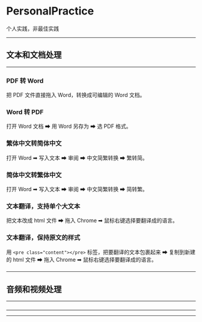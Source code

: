 # PersonalPractice

个人实践，非最佳实践

---

## 文本和文档处理

---

### PDF 转 Word

把 PDF 文件直接拖入 Word，转换成可编辑的 Word 文档。

### Word 转 PDF

打开 Word 文档 ➡ 用 Word 另存为 ➡ 选 PDF 格式。

### 繁体中文转简体中文

打开 Word ➡ 写入文本 ➡ 审阅 ➡ 中文简繁转换 ➡ 繁转简。

### 简体中文转繁体中文

打开 Word ➡ 写入文本 ➡ 审阅 ➡ 中文简繁转换 ➡ 简转繁。

### 文本翻译，支持单个大文本

把文本改成 html 文件 ➡ 拖入 Chrome ➡ 鼠标右键选择要翻译成的语言。

### 文本翻译，保持原文的样式

用 `<pre class="content"></pre>` 标签，把要翻译的文本包裹起来 ➡ 复制到新建的 html 文件 ➡ 拖入 Chrome ➡ 鼠标右键选择要翻译成的语言。

###

###

---

## 音频和视频处理

---

###

###

###

###

###

---


---














